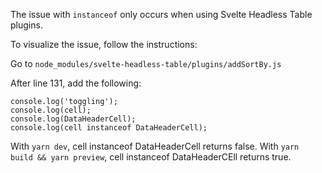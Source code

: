 The issue with `instanceof` only occurs when using Svelte Headless Table plugins.

To visualize the issue, follow the instructions:

Go to `node_modules/svelte-headless-table/plugins/addSortBy.js`

After line 131, add the following:

```
console.log('toggling');
console.log(cell);
console.log(DataHeaderCell);
console.log(cell instanceof DataHeaderCell);
```

With `yarn dev`, cell instanceof DataHeaderCell returns false.
With `yarn build && yarn preview`, cell instanceof DataHeaderCEll returns true.
